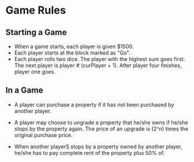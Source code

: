 # Game Rules

## Starting a Game
* When a game starts, each player is given $1500.
* Each player starts at the block marked as "Go".
* Each player rolls two dice. The player with the highest sum goes first. The next player is player # (curPlayer + 1). After player four finishes, player one goes.

## In a Game
* A player can purchase a property if it has not been purchased by another player.
* A player may choose to ungrade a property that he/she owns if he/she stops by the property again. The price of an upgrade is (2^n) times the original purchase price.

* When another playerS stops by a property owned by another player, he/she has to pay complete rent of the property plus 50% of.